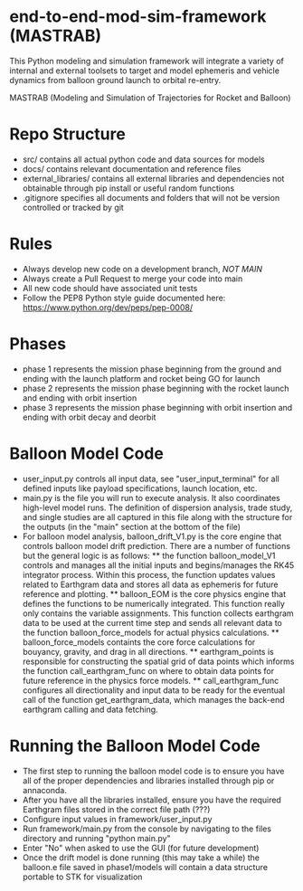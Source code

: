 # end-to-end-mod-sim-framework (MASTRAB)
This Python modeling and simulation framework will integrate a variety of internal and external toolsets to target and model ephemeris and vehicle dynamics from balloon ground launch to orbital re-entry.

MASTRAB (Modeling and Simulation of Trajectories for Rocket and Balloon)

# Repo Structure
* src/ contains all actual python code and data sources for models
* docs/ contains relevant documentation and reference files
* external_libraries/ contains all external libraries and dependencies not obtainable through pip install or useful random functions
* .gitignore specifies all documents and folders that will not be version controlled or tracked by git

# Rules
* Always develop new code on a development branch, *NOT MAIN*
* Always create a Pull Request to merge your code into main
* All new code should have associated unit tests
* Follow the PEP8 Python style guide documented here: https://www.python.org/dev/peps/pep-0008/

# Phases
* phase 1 represents the mission phase beginning from the ground and ending with the launch platform and rocket being GO for launch
* phase 2 represents the mission phase beginning with the rocket launch and ending with orbit insertion
* phase 3 represents the mission phase beginning with orbit insertion and ending with orbit decay and deorbit

# Balloon Model Code
* user_input.py controls all input data, see "user_input_terminal" for all defined inputs like payload specifications, launch location, etc.
* main.py is the file you will run to execute analysis. It also coordinates high-level model runs. The definition of dispersion analysis, trade study, and single studies are all captured in this file along with the structure for the outputs (in the "main" section at the bottom of the file)
* For balloon model analysis, balloon_drift_V1.py is the core engine that controls balloon model drift prediction. There are a number of functions but the general logic is as follows:
** the function balloon_model_V1 controls and manages all the initial inputs and begins/manages the RK45 integrator process. Within this process, the function updates values related to Earthgram data and stores all data as ephemeris for future reference and plotting.
** balloon_EOM is the core physics engine that defines the functions to be numerically integrated. This function really only contains the variable assignments. This function collects earthgram data to be used at the current time step and sends all relevant data to the function balloon_force_models for actual physics calculations.
** balloon_force_models containts the core force calculations for bouyancy, gravity, and drag in all directions. 
** earthgram_points is responsible for constructing the spatial grid of data points which informs the function call_earthgram_func on where to obtain data points for future reference in the physics force models.
** call_earthgram_func configures all directionality and input data to be ready for the eventual call of the function get_earthgram_data, which manages the back-end earthgram calling and data fetching.

# Running the Balloon Model Code
* The first step to running the balloon model code is to ensure you have all of the proper dependencies and libraries installed through pip or annaconda. 
* After you have all the libraries installed, ensure you have the required Earthgram files stored in the correct file path (???)
* Configure input values in framework/user_input.py
* Run framework/main.py from the console by navigating to the files directory and running "python main.py"
* Enter "No" when asked to use the GUI (for future development)
* Once the drift model is done running (this may take a while) the balloon.e file saved in phase1/models will contain a data structure portable to STK for visualization


